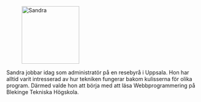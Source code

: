 <div class="author-byline">
<figure class="figure left">
    <img src="img/mebyline.jpg" width="150px" alt="Sandra">
</figure>
    <p>Sandra jobbar idag som administratör på en resebyrå i Uppsala.
    Hon har alltid varit intresserad av hur tekniken fungerar bakom kulisserna för olika program.
    Därmed valde hon att börja med att läsa Webbprogrammering på Blekinge Tekniska Högskola.
    </p>
</div>
